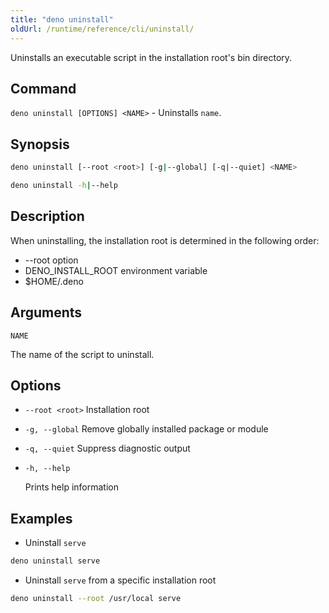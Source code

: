 ```yaml
---
title: "deno uninstall"
oldUrl: /runtime/reference/cli/uninstall/
---
```


Uninstalls an executable script in the installation root's bin directory.

## Command

`deno uninstall [OPTIONS] <NAME>` - Uninstalls `name`.

## Synopsis

```bash
deno uninstall [--root <root>] [-g|--global] [-q|--quiet] <NAME>

deno uninstall -h|--help
```

## Description

When uninstalling, the installation root is determined in the following order:

- --root option
- DENO_INSTALL_ROOT environment variable
- $HOME/.deno

## Arguments

`NAME`

The name of the script to uninstall.

## Options

- `--root <root>` Installation root

- `-g, --global` Remove globally installed package or module

- `-q, --quiet` Suppress diagnostic output

- `-h, --help`

  Prints help information

## Examples

- Uninstall `serve`

```bash
deno uninstall serve
```

- Uninstall `serve` from a specific installation root

```bash
deno uninstall --root /usr/local serve
```
